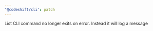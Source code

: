 ```yaml
---
'@codeshift/cli': patch
---
```


List CLI command no longer exits on error. Instead it will log a message
